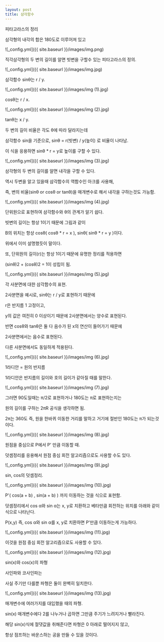 ```yaml
---
layout: post
title: 삼각함수
---
```



피타고라스의 정리


삼각형의 내각의 합은 180도로 이루어져 있고


![_config.yml]({{ site.baseurl }}/images/img.png)

직각삼각형의 두 변의 길이를 알면 빗변을 구할수 있는 피타고라스의 정의.




![_config.yml]({{ site.baseurl }}/images/img.jpg)

삼각함수 sinθ는 r / y. 

![_config.yml]({{ site.baseurl }}/images/img (1).jpg)

cosθ는 r / x.



![_config.yml]({{ site.baseurl }}/images/img (2).jpg)

tanθ는 x / y.

두 변의 길이 비율은 각도 θ에 따라 달라지는데


삼각함수 sin을 기준으로, sinθ = r(빗변) / y(높이) 로 비율이 나타남.


이 식을 응용하면 sinθ * r = y로 높이를 구할 수 있다. 




![_config.yml]({{ site.baseurl }}/images/img (3).jpg)

삼각형의 두 변의 길이를 알면 내각을 구할 수 있다.

역시 두변을 알고 있을때 삼각함수의 역함수인 아크를 사용해,

즉, 변의 비율(sinθ or cosθ or tanθ)을 매개변수로 해서 내각을 구하는것도 가능함.



![_config.yml]({{ site.baseurl }}/images/img (4).jpg)

단위원으로 표현하여 삼각함수와 θ의 관계가 알기 쉽다.

빗변의 길이는 항상 1이기 때문에 그림과 같이

B의 위치는 항상 cosθ( cosθ * r = x ), sinθ( sinθ * r = y )이다.

위에서 이미 설명했듯이 말이다.

또, 단위원의 길이(r)는 항상 1이기 때문에 유명한 정리를 적용하면

(sinθ)2 + (cosθ)2 = 1이 성립이 됨.



![_config.yml]({{ site.baseurl }}/images/img (5).jpg)

각 사분면에 대한 삼각함수의 표현.

2사분면을 예시로, sinθ는 r / y로 표현하기 때문에

r은 반지름 1 고정이고,

y의 값은 여전히 0 이상이기 때문에 2사분면에서는 양수로 표현된다.  

반면 cosθ와 tanθ은 둘 다 음수가 된 x의 연산이 들어가기 때문에

2사분면에서는 음수로 표현된다.

다른 사분면에서도 동일하게 적용된다.



![_config.yml]({{ site.baseurl }}/images/img (6).jpg)

1라디안 = 원의 반지름

1라디안은 반지름의 길이와 호의 길이가 같아질 때를 말한다.



![_config.yml]({{ site.baseurl }}/images/img (7).jpg)

그러면 90도일때는 π/2로 표현하거나 180도는 π로 표현하는지는

원의 길이를 구하는 2πR 공식을 생각하면 됨.

2π는 360도 즉, 원을 한바퀴 이동한 거리를 말하고 거기에 절반인 180도는 π가 되는것이다.



![_config.yml]({{ site.baseurl }}/images/img (8).jpg)

원점을 중심으로 P에서 P' 만큼 이동할 때.

덧셈정리를 응용해서 원점 중심 회전 알고리즘으로도 사용할 수도 있다.



![_config.yml]({{ site.baseurl }}/images/img (9).jpg)

sin, cos의 덧셈정리.



![_config.yml]({{ site.baseurl }}/images/img (10).jpg)

P'( cos(a + b) , sin(a + b) ) 까지 이동하는 것을 식으로 표현함.

덧셈정리에서 cos α와 sin α는 x, y로 치환하고 베타만큼 회전하는 위치를 아래와 같이 식으로 나타난다.

P(x,y) 즉, cos α와 sin α를 x, y로 치환하면 P'만큼 이동하는게 가능하다. 




![_config.yml]({{ site.baseurl }}/images/img (11).jpg)

이것을 원점 중심 회전 알고리즘으로도 사용할 수 있다.




![_config.yml]({{ site.baseurl }}/images/img (12).jpg)

sin(x)와 cos(x)의 파형

사인파와 코사인파는

사실 주기만 다를뿐 파형은 둘이 완벽히 일치한다.






![_config.yml]({{ site.baseurl }}/images/img (13).jpg)

매개변수에 여러가지를 대입했을 때의 파형.

sin(x) 매개변수에다 2를 나누거나 곱하면 그만큼 주기가 느려지거나 빨라진다.

해당 sin(x)식에 절댓값을 취해준다면 파형은 0 아래로 떨어지지 않고,

항상 점프하는 바운스하는 공을 만들 수 있을 것이다.


